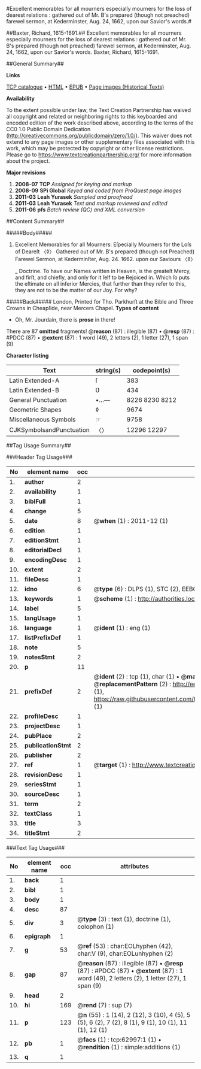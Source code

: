 #Excellent memorables for all mourners especially mourners for the loss of dearest relations : gathered out of Mr. B's prepared (though not preached) farewel sermon, at Kederminster, Aug. 24, 1662, upon our Savior's words.#

##Baxter, Richard, 1615-1691.##
Excellent memorables for all mourners especially mourners for the loss of dearest relations : gathered out of Mr. B's prepared (though not preached) farewel sermon, at Kederminster, Aug. 24, 1662, upon our Savior's words.
Baxter, Richard, 1615-1691.

##General Summary##

**Links**

[TCP catalogue](http://www.ota.ox.ac.uk/tcp/)  • 
[HTML](http://tei.it.ox.ac.uk/tcp/Texts-HTML/free/A26/A26926.html)  • 
[EPUB](http://tei.it.ox.ac.uk/tcp/Texts-EPUB/free/A26/A26926.epub) • 
[Page images (Historical Texts)](https://historicaltexts.jisc.ac.uk/eebo-12542986e)

**Availability**

To the extent possible under law, the Text Creation Partnership has waived all copyright and related or neighboring rights to this keyboarded and encoded edition of the work described above, according to the terms of the CC0 1.0 Public Domain Dedication (http://creativecommons.org/publicdomain/zero/1.0/). This waiver does not extend to any page images or other supplementary files associated with this work, which may be protected by copyright or other license restrictions. Please go to https://www.textcreationpartnership.org/ for more information about the project.

**Major revisions**

1. __2008-07__ __TCP__ *Assigned for keying and markup*
1. __2008-09__ __SPi Global__ *Keyed and coded from ProQuest page images*
1. __2011-03__ __Leah Yurasek__ *Sampled and proofread*
1. __2011-03__ __Leah Yurasek__ *Text and markup reviewed and edited*
1. __2011-06__ __pfs__ *Batch review (QC) and XML conversion*

##Content Summary##

#####Body#####

1. Excellent Memorables for all Mourners: Eſpecially Mourners for the Loſs of Deareſt 〈◊〉 Gathered out of Mr. B's prepared (though not Preached) Farewel Sermon, at Kederminſter, Aug. 24. 1662. upon our Saviours 〈◊〉

    _ Doctrine. To have our Names written in Heaven, is the greateſt Mercy, and firſt, and chiefly, and only for it ſelf to be Rejoiced in. Which ſo puts the eſtimate on all inferior Mercies, that further than they refer to this, they are not to be the matter of our Joy. For why?

#####Back#####
London, Printed for Tho. Parkhurſt at the Bible and Three Crowns in Cheapſide, near Mercers Chapel. 
**Types of content**

  * Oh, Mr. Jourdain, there is **prose** in there!

There are 87 **omitted** fragments! 
 @__reason__ (87) : illegible (87)  •  @__resp__ (87) : #PDCC (87)  •  @__extent__ (87) : 1 word (49), 2 letters (2), 1 letter (27), 1 span (9)

**Character listing**


|Text|string(s)|codepoint(s)|
|---|---|---|
|Latin Extended-A|ſ|383|
|Latin Extended-B|Ʋ|434|
|General Punctuation|•…—|8226 8230 8212|
|Geometric Shapes|◊|9674|
|Miscellaneous Symbols|☞|9758|
|CJKSymbolsandPunctuation|〈〉|12296 12297|

##Tag Usage Summary##

###Header Tag Usage###

|No|element name|occ|attributes|
|---|---|---|---|
|1.|__author__|2||
|2.|__availability__|1||
|3.|__biblFull__|1||
|4.|__change__|5||
|5.|__date__|8| @__when__ (1) : 2011-12 (1)|
|6.|__edition__|1||
|7.|__editionStmt__|1||
|8.|__editorialDecl__|1||
|9.|__encodingDesc__|1||
|10.|__extent__|2||
|11.|__fileDesc__|1||
|12.|__idno__|6| @__type__ (6) : DLPS (1), STC (2), EEBO-CITATION (1), OCLC (1), VID (1)|
|13.|__keywords__|1| @__scheme__ (1) : http://authorities.loc.gov/ (1)|
|14.|__label__|5||
|15.|__langUsage__|1||
|16.|__language__|1| @__ident__ (1) : eng (1)|
|17.|__listPrefixDef__|1||
|18.|__note__|5||
|19.|__notesStmt__|2||
|20.|__p__|11||
|21.|__prefixDef__|2| @__ident__ (2) : tcp (1), char (1)  •  @__matchPattern__ (2) : ([0-9\-]+):([0-9IVX]+) (1), (.+) (1)  •  @__replacementPattern__ (2) : http://eebo.chadwyck.com/downloadtiff?vid=$1&page=$2 (1), https://raw.githubusercontent.com/textcreationpartnership/Texts/master/tcpchars.xml#$1 (1)|
|22.|__profileDesc__|1||
|23.|__projectDesc__|1||
|24.|__pubPlace__|2||
|25.|__publicationStmt__|2||
|26.|__publisher__|2||
|27.|__ref__|1| @__target__ (1) : http://www.textcreationpartnership.org/docs/. (1)|
|28.|__revisionDesc__|1||
|29.|__seriesStmt__|1||
|30.|__sourceDesc__|1||
|31.|__term__|2||
|32.|__textClass__|1||
|33.|__title__|3||
|34.|__titleStmt__|2||


###Text Tag Usage###

|No|element name|occ|attributes|
|---|---|---|---|
|1.|__back__|1||
|2.|__bibl__|1||
|3.|__body__|1||
|4.|__desc__|87||
|5.|__div__|3| @__type__ (3) : text (1), doctrine (1), colophon (1)|
|6.|__epigraph__|1||
|7.|__g__|53| @__ref__ (53) : char:EOLhyphen (42), char:V (9), char:EOLunhyphen (2)|
|8.|__gap__|87| @__reason__ (87) : illegible (87)  •  @__resp__ (87) : #PDCC (87)  •  @__extent__ (87) : 1 word (49), 2 letters (2), 1 letter (27), 1 span (9)|
|9.|__head__|2||
|10.|__hi__|169| @__rend__ (7) : sup (7)|
|11.|__p__|123| @__n__ (55) : 1 (14), 2 (12), 3 (10), 4 (5), 5 (5), 6 (2), 7 (2), 8 (1), 9 (1), 10 (1), 11 (1), 12 (1)|
|12.|__pb__|1| @__facs__ (1) : tcp:62997:1 (1)  •  @__rendition__ (1) : simple:additions (1)|
|13.|__q__|1||
